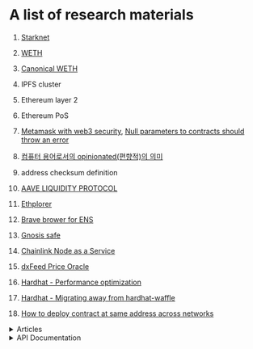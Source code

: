 # A list of research materials

1. [Starknet](https://starkware.co/)
1. [WETH](https://weth.io/)
1. [Canonical WETH](https://blog.0xproject.com/canonical-weth-a9aa7d0279dd)
1. IPFS cluster
1. Ethereum layer 2
1. Ethereum PoS
1. [Metamask with web3 security](https://docs.metamask.io/guide/provider-migration.html#replacing-window-web3), [Null parameters to contracts should throw an error](https://github.com/ChainSafe/web3.js/issues/3065)
1. [컴퓨터 용어로서의 opinionated(편향적)의 의미](https://www.clien.net/service/board/cm_app/13558026)

1. address checksum definition
1. [AAVE LIQUIDITY PROTOCOL](https://aave.com/)
1. [Ethplorer](https://ethplorer.io/ko/)
1. [Brave brower for ENS](https://brave.com/)
1. [Gnosis safe](https://gnosis-safe.io/)
1. [Chainlink Node as a Service](https://naas.link/)
1. [dxFeed Price Oracle](https://market.link/nodes/dxFeed/integrations)
1. [Hardhat - Performance optimization](https://hardhat.org/hardhat-runner/docs/guides/typescript#performance-optimizations)
1. [Hardhat - Migrating away from hardhat-waffle](https://hardhat.org/hardhat-runner/docs/guides/migrating-from-hardhat-waffle)
1. [How to deploy contract at same address across networks](https://ethereum.stackexchange.com/questions/103776/how-to-deploy-contract-at-same-address-across-networks)

<details>
<summary>Articles</summary>

1. [Ethereum SCALING](https://ethereum.org/en/developers/docs/scaling/)
1. [ZERO-KNOWLEDGE ROLLUPS](https://ethereum.org/en/developers/docs/scaling/zk-rollups/#top)
1. [Running an Eth2.0 Staking Node or Validator with Alchemy](https://docs.alchemy.com/alchemy/guides/running-an-eth2-node-with-alchemy)
1. [How to Add Alchemy RPC Endpoints to Metamask](https://docs.alchemy.com/alchemy/guides/connecting-metamask-to-alchemy)
1. [Earn rewards while securing Ethereum](https://ethereum.org/ca/staking/)
1. [Decentralized identity](https://ethereum.org/ca/decentralized-identity/)
1. [Decentralized science (DeSci)](https://ethereum.org/ca/desci/)
1. [Decentralized autonomous organizations (DAOs)](https://ethereum.org/en/dao/#main-content)
1. [Transfer Ownership of an NFT](https://www.simelabs.com/transfer-ownership-of-an-nft/)
1. [When Gaming Makes You Money: The New World of Play-to-Earn Gaming](https://beincrypto.com/when-gaming-makes-you-money-the-new-world-of-play-to-earn-gaming/)
1. [How to Display Crypto and Fiat Prices on a Frontend Using JavaScript or Solidity](https://blog.chain.link/how-to-display-crypto-and-fiat-prices-on-a-frontend/)
</details>

<details>
<summary>API Documentation</summary>

1. [Hardhat network helper - overview](https://hardhat.org/hardhat-network-helpers/docs/overview)
1. [Hardhat network helper - API interface](https://hardhat.org/hardhat-network-helpers/docs/reference)
</details>
